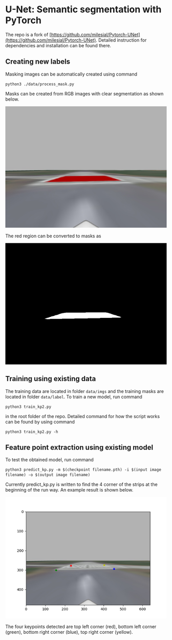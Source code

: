 # U-Net: Semantic segmentation with PyTorch
The repo is a fork of [https://github.com/milesial/Pytorch-UNet](https://github.com/milesial/Pytorch-UNet). Detailed instruction for dependencies and installation can be found there. 
## Creating new labels
Masking images can be automatically created using command
```
python3 ./data/process_mask.py
```
Masks can be created from RGB images with clear segmentation as shown below.

![Segmented Image](data/masks/img_orig_2500.jpg)

The red region can be converted to masks as 

![Mask Image](data/label/img_orig_2500.png)

## Training using existing data
The training data are located in folder ``data/imgs`` and the training masks are located in folder ``data/label``. To train a new model, run command 
```
python3 train_kp2.py
```
in the root folder of the repo. Detailed command for how the script works can be found by using command 
```
python3 train_kp2.py -h
```

## Feature point extraction using existing model
To test the obtained model, run command 
```
python3 predict_kp.py -m $(checkpoint filename.pth) -i $(input image filename) -o $(output image filename)
```
Currently predict_kp.py is written to find the 4 corner of the strips at the beginning of the run way. An example result is shown below.

![Keypoint Image](Figure_1.png)

The four keypoints detected are top left corner (red), bottom left corner (green), bottom right corner (blue), top right corner (yellow). 
